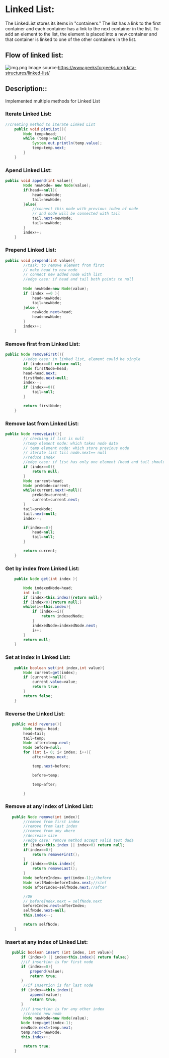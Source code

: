 # Linked List:

The LinkedList stores its items in "containers." The list has a link to the first container and each container has a link to the next container in the list. To add an element to the list, the element is placed into a new container and that container is linked to one of the other containers in the list.
## Flow of linked list:

![img.png](img.png)
Image source:https://www.geeksforgeeks.org/data-structures/linked-list/

## Description::
 Implemented multiple methods for Linked List

### Iterate Linked List:
```java
//creating method to iterate Linked List
    public void pintList(){
        Node temp=head;
        while (temp!=null){
            System.out.println(temp.value);
            temp=temp.next;
        }
    }
```

### Apend Linked List:
```java
public void append(int value){
        Node newNode= new Node(value);
        if(head==null){
            head=newNode;
            tail=newNode;
        }else{
            //connect this node with previous index of node
            // and node will be connected with tail
            tail.next=newNode;
            tail=newNode;
        }
        index++;
    }
```
### Prepend Linked List:
```java
public void prepend(int value){
        //task: to remove element from first
        // make head to new node
        // connect new added node with list
        //edge case: if head and tail both points to null
        
        Node newNode=new Node(value);
        if (index ==0 ){
            head=newNode;
            tail=newNode;
        }else {
            newNode.next=head;
            head=newNode;
        }
        index++;
    }
```


### Remove first from Linked List:
```java
public Node removeFirst(){
        //edge case: in linked list, element could be single
        if (index==0) return null;
        Node firstNode=head;
        head=head.next;
        firstNode.next=null;
        index--;
        if (index==0){
            tail=null;
        }

        return firstNode;
    }
```

### Remove last from Linked List:
```java
public Node removeLast(){
        // checking if list is null
        //temp element node: which takes node data
        // temp element node: which store previous node
        // iterate list till node.next== null
        //reduce index
        //edge case: if list has only one element (head and tail should be null)
        if (index==0){
            return null;
        }
        Node current=head;
        Node preNode=current;
        while(current.next!=null){
            preNode=current;
            current=current.next;
        }
        tail=preNode;
        tail.next=null;
        index--;

        if(index==0){
            head=null;
            tail=null;
        }

        return current;
    }
```
### Get by index from Linked List:
```java
    public Node get(int index ){

        Node indexedNode=head;
        int i=0;
        if (index>this.index){return null;}
        if (index<0){return null;}
        while(i<=this.index){
            if (index==i){
                return indexedNode;
            }
            indexedNode=indexedNode.next;
            i++;
        }
        return null;
    }
```

### Set at index in Linked List:
```java
    public boolean set(int index,int value){
        Node current=get(index);
        if (current!=null){
            current.value=value;
            return true;
        }
        return false;
    }
```

### Reverse the Linked List:
```java
   public void reverse(){
        Node temp= head;
        head=tail;
        tail=temp;
        Node after=temp.next;
        Node before=null;
        for (int i= 0; i< index; i++){
            after=temp.next;

            temp.next=before;

            before=temp;

            temp=after;

        }
```

### Remove at any index of Linked List:
```java
   public Node remove(int index){
        //remove from first index
        //remove from last index
        //remove from any where
        //decrease size
        //edge case: remove method accept valid test dada
        if (index>this.index || index<0) return null;
        if(index==0){
            return removeFirst();
        }
        if (index==this.index){
            return removeLast();
        }
        Node beforeIndex= get(index-1);//before
        Node selfNode=beforeIndex.next;//slef
        Node afterIndex=selfNode.next;//after

        //OR
        // beforeIndex.next = selfNode.next
        beforeIndex.next=afterIndex;
        selfNode.next=null;
        this.index--;

        return selfNode;
    }
```
### Insert at any index of Linked List:
```java
   public boolean insert (int index, int value){
       if (index<0 || index>this.index){ return false;}
       //if insertion is for first node
       if (index==0){
           prepend(value);
           return true;
       }
        //if insertion is for last node
       if (index==this.index){
           append(value);
           return true;
       }
       //if insertion is for any other index
        //create new node
        Node newNode=new Node(value);
       Node temp=get(index-1);
       newNode.next=temp.next;
       temp.next=newNode;
       this.index++;

        return true;
    }
```

